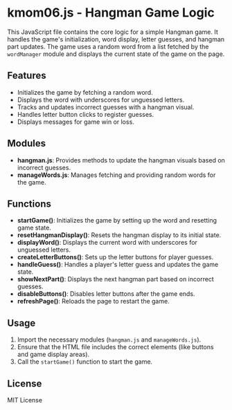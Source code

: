 # kmom06.js - Hangman Game Logic

This JavaScript file contains the core logic for a simple Hangman game. It handles the game's initialization, word display, letter guesses, and hangman part updates. The game uses a random word from a list fetched by the `wordManager` module and displays the current state of the game on the page.

## Features
- Initializes the game by fetching a random word.
- Displays the word with underscores for unguessed letters.
- Tracks and updates incorrect guesses with a hangman visual.
- Handles letter button clicks to register guesses.
- Displays messages for game win or loss.

## Modules
- **hangman.js**: Provides methods to update the hangman visuals based on incorrect guesses.
- **manageWords.js**: Manages fetching and providing random words for the game.

## Functions
- **startGame()**: Initializes the game by setting up the word and resetting game state.
- **resetHangmanDisplay()**: Resets the hangman display to its initial state.
- **displayWord()**: Displays the current word with underscores for unguessed letters.
- **createLetterButtons()**: Sets up the letter buttons for player guesses.
- **handleGuess()**: Handles a player's letter guess and updates the game state.
- **showNextPart()**: Displays the next hangman part based on incorrect guesses.
- **disableButtons()**: Disables letter buttons after the game ends.
- **refreshPage()**: Reloads the page to restart the game.

## Usage
1. Import the necessary modules (`hangman.js` and `manageWords.js`).
2. Ensure that the HTML file includes the correct elements (like buttons and game display areas).
3. Call the `startGame()` function to start the game.

## License
MIT License
